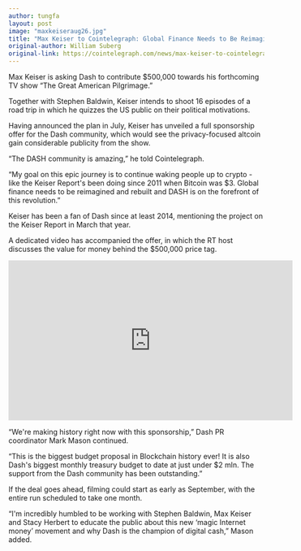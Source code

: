 ```yaml
---
author: tungfa
layout: post
image: "maxkeiseraug26.jpg"
title: "Max Keiser to Cointelegraph: Global Finance Needs to Be Reimagined and Rebuilt"
original-author: William Suberg  
original-link: https://cointelegraph.com/news/max-keiser-to-cointelegraph-global-finance-needs-to-be-reimagined-and-rebuilt
---
```


Max Keiser is asking Dash to contribute $500,000 towards his forthcoming TV show “The Great American Pilgrimage.”

Together with Stephen Baldwin, Keiser intends to shoot 16 episodes of a road trip in which he quizzes the US public on their political motivations.

Having announced the plan in July, Keiser has unveiled a full sponsorship offer for the Dash community, which would see the privacy-focused altcoin gain considerable publicity from the show.

“The DASH community is amazing,” he told Cointelegraph.

“My goal on this epic journey is to continue waking people up to crypto - like the Keiser Report's been doing since 2011 when Bitcoin was $3. Global finance needs to be reimagined and rebuilt and DASH is on the forefront of this revolution.”

Keiser has been a fan of Dash since at least 2014, mentioning the project on the Keiser Report in March that year.

A dedicated video has accompanied the offer, in which the RT host discusses the value for money behind the $500,000 price tag.

<iframe width="560" height="315" src="https://www.youtube.com/embed/QZ07sXrvVcM" frameborder="0" allowfullscreen></iframe>

“We're making history right now with this sponsorship,” Dash PR coordinator Mark Mason continued.

“This is the biggest budget proposal in Blockchain history ever! It is also Dash's biggest monthly treasury budget to date at just under $2 mln. The support from the Dash community has been outstanding.”

If the deal goes ahead, filming could start as early as September, with the entire run scheduled to take one month.

“I'm incredibly humbled to be working with Stephen Baldwin, Max Keiser and Stacy Herbert to educate the public about this new ‘magic Internet money’ movement and why Dash is the champion of digital cash,” Mason added.
